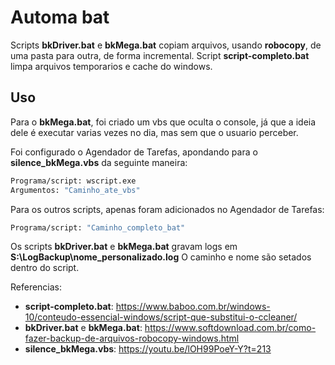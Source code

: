 # Automa bat
Scripts __bkDriver.bat__ e __bkMega.bat__ copiam arquivos, usando __robocopy__, de uma pasta para outra, de forma incremental.
Script __script-completo.bat__ limpa arquivos temporarios e cache do windows.

## Uso
Para o __bkMega.bat__, foi criado um vbs que oculta o console, já que a ideia dele é executar varias vezes no 
dia, mas sem que o usuario perceber.

Foi configurado o Agendador de Tarefas, apondando para o __silence_bkMega.vbs__ da seguinte maneira:

```sh
Programa/script: wscript.exe 
Argumentos: "Caminho_ate_vbs"
```

Para os outros scripts, apenas foram adicionados no Agendador de Tarefas:

```sh
Programa/script: "Caminho_completo_bat"
```

Os scripts __bkDriver.bat__ e __bkMega.bat__ gravam logs em __S:\LogBackup\nome_personalizado.log__
O caminho e nome são setados dentro do script.

Referencias:

- __script-completo.bat__: https://www.baboo.com.br/windows-10/conteudo-essencial-windows/script-que-substitui-o-ccleaner/
- __bkDriver.bat__ e __bkMega.bat__: https://www.softdownload.com.br/como-fazer-backup-de-arquivos-robocopy-windows.html
- __silence_bkMega.vbs__: https://youtu.be/lOH99PoeY-Y?t=213